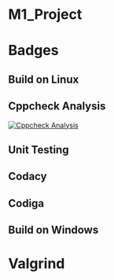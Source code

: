 # M1_Project
# Badges
## Build on Linux

## Cppcheck Analysis
[![Cppcheck Analysis](https://github.com/deepanaik3/M1_Project/actions/workflows/cppcheck_Analyse.yml/badge.svg)](https://github.com/deepanaik3/M1_Project/actions/workflows/cppcheck_Analyse.yml)

## Unit Testing

## Codacy

## Codiga

## Build on Windows

# Valgrind

